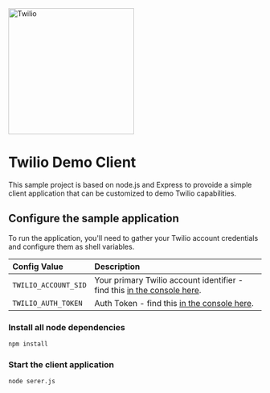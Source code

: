 <a href="https://www.twilio.com">
  <img src="https://static0.twilio.com/marketing/bundles/marketing/img/logos/wordmark-red.svg" alt="Twilio" width="250" />
</a>

# Twilio Demo Client

This sample project is based on node.js and Express to provoide a simple client application that can be customized to demo Twilio capabilities.


## Configure the sample application

To run the application, you'll need to gather your Twilio account credentials and configure them
as shell variables. 

| Config Value  | Description |
| :-------------  |:------------- |
`TWILIO_ACCOUNT_SID` | Your primary Twilio account identifier - find this [in the console here](https://www.twilio.com/console).
`TWILIO_AUTH_TOKEN` | Auth Token  - find this [in the console here](https://www.twilio.com/console).

### Install all node dependencies

```bash
npm install
```


### Start the client application

```bash
node serer.js
```

